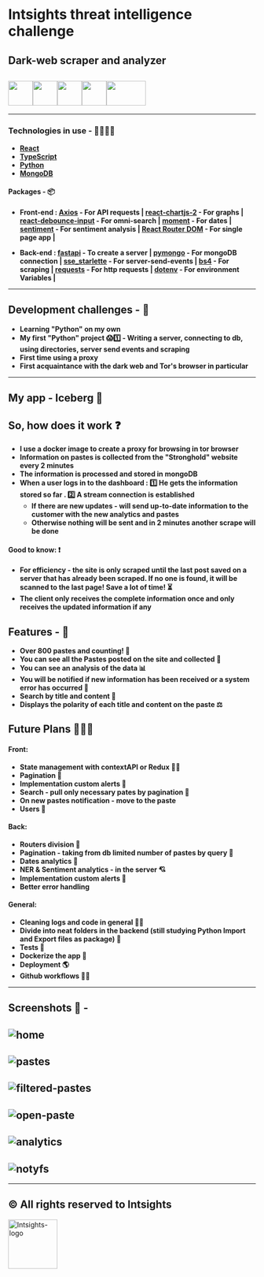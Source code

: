 # Intsights threat intelligence challenge

## Dark-web scraper and analyzer

## <img src="https://upload.wikimedia.org/wikipedia/commons/thumb/c/c3/Python-logo-notext.svg/640px-Python-logo-notext.svg.png" height="50px" width="50px"><img src="https://upload.wikimedia.org/wikipedia/commons/4/4c/Typescript_logo_2020.svg" height="50px" width="50px"><img src="https://www.obg.eu.com/img/technologies/react.png" height="50px" width="50px"><img src="https://www.christophermallory.com/wp-content/uploads/2018/01/mongodb.png" height="50px" width="50px"><img src="https://upload.wikimedia.org/wikipedia/commons/thumb/1/15/Tor-logo-2011-flat.svg/1200px-Tor-logo-2011-flat.svg.png" height="50px" width="80px">

---

### Technologies in use - 👩‍💻👨‍💻

- **[React](https://reactjs.org/)**
- **[TypeScript](https://www.typescriptlang.org/)**
- **[Python](https://www.python.org/)**
- **[MongoDB](https://www.mongodb.com/)**

#### Packages - 📦

- **Front-end : [Axios](https://www.npmjs.com/package/axios) - For API requests | [react-chartjs-2](https://www.npmjs.com/package/react-chartjs-2) - For graphs | [react-debounce-input](https://www.npmjs.com/package/react-debounce-input) - For omni-search | [moment](https://momentjs.com/) - For dates | [sentiment](https://www.npmjs.com/package/sentiment) - For sentiment analysis | [React Router DOM](https://www.npmjs.com/package/react-router-dom) - For single page app |**

- **Back-end : [fastapi](https://fastapi.tiangolo.com/) - To create a server | [pymongo](https://pymongo.readthedocs.io/en/stable/) - For mongoDB connection | [sse_starlette](https://github.com/sysid/sse-starlette) - For server-send-events | [bs4](https://pypi.org/project/bs4/) - For scraping | [requests]() - For http requests | [dotenv]() - For environment Variables |**

---

## Development challenges - 💪

- **Learning "Python" on my own**
- **My first "Python" project 😱1️⃣ - Writing a server, connecting to db, using directories, server send events and scraping**
- **First time using a proxy**
- **First acquaintance with the dark web and Tor's browser in particular**

---

## My app - Iceberg 🧊

## So, how does it work ❓

- **I use a docker image to create a proxy for browsing in tor browser**
- **Information on pastes is collected from the "Stronghold" website every 2 minutes**
- **The information is processed and stored in mongoDB**
- **When a user logs in to the dashboard : 1️⃣ He gets the information stored so far . 2️⃣ A stream connection is established**
  - **If there are new updates - will send up-to-date information to the customer with the new analytics and pastes**
  - **Otherwise nothing will be sent and in 2 minutes another scrape will be done**

#### Good to know: ❗

- **For efficiency - the site is only scraped until the last post saved on a server that has already been scraped. If no one is found, it will be scanned to the last page! Save a lot of time! ⏳**
- **The client only receives the complete information once and only receives the updated information if any**

## Features - 💫

- **Over 800 pastes and counting! 🔄**
- **You can see all the Pastes posted on the site and collected 📃**
- **You can see an analysis of the data 📊**
- **You will be notified if new information has been received or a system error has occurred 🔔**
- **Search by title and content 🔎**
- **Displays the polarity of each title and content on the paste ⚖**

## Future Plans 📅👩‍🚀

#### Front:

- **State management with contextAPI or Redux 👩‍💼**
- **Pagination 📃**
- **Implementation custom alerts 🔔**
- **Search - pull only necessary pates by pagination 🔎**
- **On new pastes notification - move to the paste**
- **Users 👥**

#### Back:

- **Routers division 📂**
- **Pagination - taking from db limited number of pastes by query 📃**
- **Dates analytics 📅**
- **NER & Sentiment analytics - in the server 💘**
- **Implementation custom alerts 🔔**
- **Better error handling**

#### General:

- **Cleaning logs and code in general 🧹🧼**
- **Divide into neat folders in the backend (still studying Python Import and Export files as package) 📂**
- **Tests 💯**
- **Dockerize the app 🐳**
- **Deployment 🌎**
- **Github workflows 🐱‍💻**

---

## Screenshots 📸 -

## <img alt="home" src="./readme-pics/home.png">

## <img alt="pastes" src="./readme-pics/pastes.png">

## <img alt="filtered-pastes" src="./readme-pics/filtered-pastes.png">

## <img alt="open-paste" src="./readme-pics/open-paste.png">

## <img alt="analytics" src="./readme-pics/analytics.png">

## <img alt="notyfs" src="./readme-pics/notyfs.png">

---

## © All rights reserved to Intsights

<img alt="Intsights-logo" src="./readme-pics/intsights-logo.png" hight="50px" width="100px">
